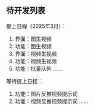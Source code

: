 ## 待开发列表

提上日程（2025年3月）：
1. 界面：图生视频
2. 功能：图生视频
3. 界面：视频生视频
3. 功能：视频生视频
4. 功能：批量队列
 ......

等待提上日程：
1. 功能：图片反推视频提示词
1. 功能：视频反推视频提示词
 ......

